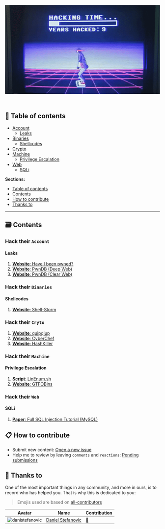 <h2 align="center">
  <img src=".github/hacking.gif" alt="SecurityNotFound" width="600">
  <br>
  <br>
</h2>

## 📜 Table of contents

* [Account](#hack-their-account)
    * [Leaks](#leaks)
* [Binaries](#hack-their-binaries)
    * [Shellcodes](#shellcodes)
* [Crypto](#hack-their-crypto)
* [Machine](#hack-their-machine)
    * [Privilege Escalation](#privilege-escalation)
* [Web](#hack-their-web)
    * [SQLi](#sqli)

**Sections:**

* [Table of contents](#📜-table-of-contents)
* [Contents](#🗃️-contents)
* [How to contribute](#📋-how-to-contribute)
* [Thanks to](#🎉-thanks-to)

---

## 🗃️ Contents

### Hack their `Account`

#### Leaks

1. [**Website**: Have I been pwned?](https://haveibeenpwned.com/)
1. [**Website**: PwnDB (Deep Web)](https://pwndb2am4tzkvold.onion)
1. [**Website**: PwnDB (Clear Web)](https://pwndb2am4tzkvold.tor2web.io/)

### Hack their `Binaries`

#### Shellcodes

1. [**Website**: Shell-Storm](http://shell-storm.org/shellcode/)


### Hack their `Cryto`

1. [**Website**: quipqiup](https://quipqiup.com/)
1. [**Website**: CyberChef](https://gchq.github.io/CyberChef/)
1. [**Website**: HashKiller](https://hashkiller.co.uk/)


### Hack their `Machine`

#### Privilege Escalation

1. [**Script**: LinEnum.sh](https://github.com/rebootuser/LinEnum)
1. [**Website**: GTFOBins](https://gtfobins.github.io/)


### Hack their `Web`

#### SQLi

1. [**Paper**: Full SQL Injection Tutorial (MySQL)](https://www.exploit-db.com/papers/13045) 



## 📋 How to contribute

+ Submit new content: [Open a new issue](https://github.com/cosasdepuma/hack-their-x/issues/new)
+ Help me to review by leaving `comments` and `reactions`: [Pending submissions](https://github.com/cosasdepuma/hack-their-x/issues)


## 🎉 Thanks to

One of the most important things in any community, and more in ours, is to record who has helped you. That is why this is dedicated to you:

> Emojis used are based on [all-contributors](https://github.com/all-contributors/all-contributors)

| Avatar | Name | Contribution |
| --- | --- | --- |
| ![danistefanovic](https://avatars0.githubusercontent.com/u/1736595?s=40) | [Daniel Stefanovic](https://github.com/danistefanovic) | [🎨](~https://github.com/danistefanovic/build-your-own-x~ "I was inspired by Build your own X") |